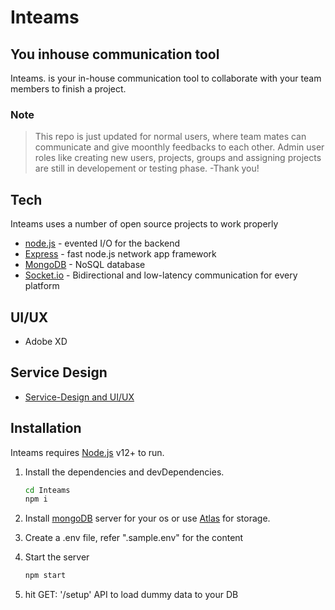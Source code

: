 # Inteams
## You inhouse communication tool

Inteams. is your in-house communication tool to collaborate with your team members to finish a project.

### Note
> This repo is just updated for normal users,
> where team mates can communicate and give moonthly
> feedbacks to each other. Admin user roles
> like creating new users, projects, groups and assigning
> projects are still in developement or testing phase.
> -Thank you!

## Tech
Inteams uses a number of open source projects to work properly
- [node.js](http://nodejs.org/) - evented I/O for the backend
- [Express](http://expressjs.com/) - fast node.js network app framework
- [MongoDB](https://www.mongodb.com/) - NoSQL database
- [Socket.io](https://socket.io/) - Bidirectional and low-latency communication for every platform

## UI/UX
 - Adobe XD
    


## Service Design
- [Service-Design and UI/UX](https://www.behance.net/gallery/135199583/Inteams-your-inhouse-communication/modules/765015713) 


## Installation

Inteams requires [Node.js](https://nodejs.org/) v12+ to run.

1. Install the dependencies and devDependencies.

    ```sh
    cd Inteams
    npm i
    ```

2. Install [mongoDB](https://www.mongodb.com/) server for your os or use [Atlas](https://cloud.mongodb.com/) for storage. 
3. Create a .env file, refer ".sample.env" for the content
4. Start the server 
    ```sh
    npm start
    ```
5. hit GET: '/setup' API to load dummy data to your DB
